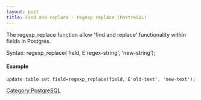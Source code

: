 ```yaml
---
layout: post 
title: Find and replace - regexp replace (PostreSQL)
---
```


The regexp\_replace function allow \'find and replace\' functionality
within fields in Postgres.

Syntax: regexp\_replace( field, E\'regex-string\', \'new-string\');

#### Example

    update table set field=regexp_replace(field, E'old-text', 'new-text');

[Category:PostgreSQL](Category:PostgreSQL "wikilink")
